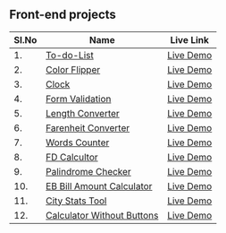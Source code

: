 ## Front-end projects

| SI.No | Name                                                                                                                             | Live Link                                                                                            |
|-------|----------------------------------------------------------------------------------------------------------------------------------|------------------------------------------------------------------------------------------------------|
| 1.    | [To-do-List](https://github.com/Sri-shankar49/javascript-projects/tree/master/01.To-do-List)                                     | [Live Demo](https://sri-shankar49.github.io/javascript-projects/01.To-do-List/)                      |
| 2.    | [Color Flipper](https://github.com/Sri-shankar49/javascript-projects/tree/master/02.Color%20Flipper)                             | [Live Demo](https://sri-shankar49.github.io/javascript-projects/02.Color%20Flipper/)                 |
| 3.    | [Clock](https://github.com/Sri-shankar49/javascript-projects/tree/master/03.Clock)                                               | [Live Demo](https://sri-shankar49.github.io/javascript-projects/03.Clock/)                           |
| 4.    | [Form Validation](https://github.com/Sri-shankar49/javascript-projects/tree/master/04.Form%20Validation)                         | [Live Demo](https://sri-shankar49.github.io/javascript-projects/04.Form%20Validation/)               |
| 5.    | [Length Converter](https://github.com/Sri-shankar49/javascript-projects/tree/master/05.Length%20Converter)                       | [Live Demo](https://sri-shankar49.github.io/javascript-projects/05.Length%20Converter/)              |
| 6.    | [Farenheit Converter](https://github.com/Sri-shankar49/javascript-projects/tree/master/06.Farenheit%20Converter)                 | [Live Demo](https://sri-shankar49.github.io/javascript-projects/06.Farenheit%20Converter/)           |
| 7.    | [Words Counter](https://github.com/Sri-shankar49/javascript-projects/tree/master/07.Words%20Counter)                             | [Live Demo](https://sri-shankar49.github.io/javascript-projects/07.Words%20Counter/)                 |
| 8.    | [FD Calcultor](https://github.com/Sri-shankar49/javascript-projects/tree/master/08.FD%20Calculator)                              | [Live Demo](https://sri-shankar49.github.io/javascript-projects/08.FD%20Calculator/)                 |
| 9.    | [Palindrome Checker](https://github.com/Sri-shankar49/javascript-projects/tree/master/09.Palindrome%20Checker)                   | [Live Demo](https://sri-shankar49.github.io/javascript-projects/09.Palindrome%20Checker/)            |
| 10.   | [EB Bill Amount Calculator](https://github.com/Sri-shankar49/javascript-projects/tree/master/10.EB%20Bill%20Amount%20Calculator) | [Live Demo](https://sri-shankar49.github.io/javascript-projects/10.EB%20Bill%20Amount%20Calculator/) |
| 11.   | [City Stats Tool](https://github.com/Sri-shankar49/javascript-projects/tree/master/11.City%20Stats%20Tool)                       | [Live Demo](https://sri-shankar49.github.io/javascript-projects/11.City%20Stats%20Tool/)             |
| 12.   | [Calculator Without Buttons](https://github.com/Sri-shankar49/javascript-projects/tree/master/12.Calculator%20without%20Buttons) | [Live Demo](https://sri-shankar49.github.io/javascript-projects/12.Calculator%20without%20Buttons/)  |